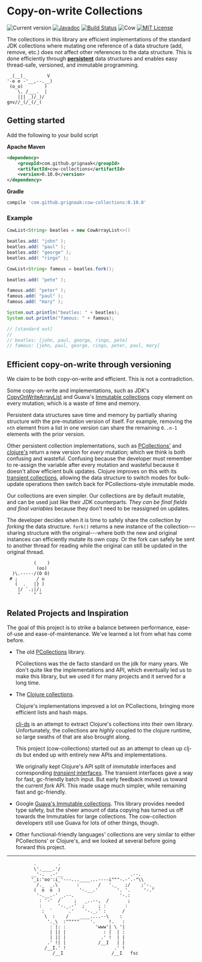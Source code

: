 # Copy-on-write Collections

![Current version][version-img]
[![Javadoc][javadoc-img]][javadoc-url]
[![Build Status][travis-img]][travis-url]
![Cow][cow-image]
[![MIT License][license-image]][license-url]


The collections in this library are efficient implementations of the
standard JDK collections where mutating one reference of a data
structure (add, remove, etc.) does not affect other references to the
data structure. This is done efficiently through
**[persistent][wiki-colls]** data structures and enables easy
thread-safe, versioned, and immutable programming.

```text
 _(__)_        V
'-e e -'__,--.__)
 (o_o)        )
    \. /___.  |
    ||| _)/_)/
gnv//_(/_(/_(
```

## Getting started

Add the following to your build script

**Apache Maven**

```xml
<dependency>
    <groupId>com.github.grignaak</groupId>
    <artifactId>cow-collections</artifactId>
    <version>0.10.0</version>
</dependency>
```

**Gradle**

```groovy
compile 'com.github.grignaak:cow-collections:0.10.0'
```

### Example

```java
CowList<String> beatles = new CowArrayList<>()

beatles.add( "john" );
beatles.add( "paul" );
beatles.add( "george" );
beatles.add( "ringo" );

CowList<String> famous = beatles.fork();

beatles.add( "pete" );

famous.add( "peter" );
famous.add( "paul" );
famous.add( "mary" );

System.out.println("beatles: " + beatles);
System.out.println("famous: " + famous);

// [standard out]
//
// beatles: [john, paul, george, ringo, pete]
// famous: [john, paul, george, ringo, peter, paul, mary]
```

## Efficient copy-on-write through versioning

We claim to be both copy-on-write and efficient. This is not a
contradiction.

Some copy-on-write and implementations, such as JDK's
[CopyOnWriteArrayList][jdk-cowlist] and Guava's [Immutable
collections][guava-colls] copy element on every mutation; which is a
waste of time and memory.

Persistent data structures save time and memory by partially sharing
structure with the pre-mutation version of itself. For example, removing
the `nth` element from a list in one version can share the remaining
`0..n-1` elements with the prior version.

Other persistent collection implementations, such as
[PCollections'][p-colls] and [clojure's][clojure-colls] return a new
version for *every* mutation; which we think is both confusing and
wasteful. Confusing because the developer must remember to re-assign the
variable after every mutation and wasteful because it doesn't allow
efficient bulk updates. Clojure improves on this with its [transient
collections][clojure-trans], allowing the data structure to switch modes
for bulk-update operations then switch back for PCollections-style
immutable mode.

Our collections are even simpler. Our collections are by default
mutable, and can be used just like their JDK counterparts. *They can be
final fields and final variables* because they don't need to be
reassigned on updates.

The developer decides when it is time to safely share the collection by
*forking* the data structure. `fork()` returns a new instance of the
collection---sharing structure with the original---where both the new
and original instances can efficiently mutate its own copy. Or the fork
can safely be sent to another thread for reading while the original can
still be updated in the original thread.

```text
          (    )
           (oo)
  )\.-----/(O O)
 # ;       / u
   (  .   |} )
    |/ `.;|/;
    "     " "
```

## Related Projects and Inspiration

The goal of this project is to strike a balance between performance,
ease-of-use and ease-of-maintenance. We've learned a lot from what has
come before.

* The old [PCollections][p-colls] library.

  PCollections was the de facto standard on the jdk for many years. We
  don't quite like the implementations and API, which eventually led us
  to make this library, but we used it for many projects and it served
  for a long time.

* The [Clojure collections][clojure-colls].

  Clojure's implementations improved a lot on PCollections, bringing
  more efficient lists and hash maps.

  [clj-ds][clj-ds] is an attempt to extract Clojure's collections into
  their own library. Unfortunately, the collections are *highly* coupled
  to the clojure runtime, so large swaths of that are also brought
  along.

  This project (cow-collections) started out as an attempt to clean up
  clj-ds but ended up with entirely new APIs and implementations.

  We originally kept Clojure's API split of *immutable* interfaces and
  corresponding [*transient* interfaces][clojure-trans]. The transient
  interfaces gave a way for fast, gc-friendly batch input. But early
  feedback moved us toward the current *fork* API. This made usage much
  simpler, while remaining fast and gc-friendly.

* Google [Guava's Immutable collections][guava-colls]. This library
  provides needed type safety, but the sheer amount of data copying has
  turned us off towards the Immutables for large collections. The
  cow-collection developers still use Guava for lots of other things,
  though.

* Other functional-friendly languages' collections are very similar to
  either PCollections' or Clojure's, and we looked at several before
  going forward this project.

------------

```text
          .        .
          \'.____.'/
         __'-.  .-'__                         .--.
         '_i:'oo':i_'---...____...----i"""-.-'.-"\\
           /._  _.\       :       /   '._   ;/    ;'-._
          (  o  o  )       '-.__.'       '. '.     '-."
           '-.__.-' _.--.                 '-.:
            : '-'  /     ;   _..--,  /       ;
            :      '-._.-'  ;     ; :       :
             :  `      .'    '-._.' :      /
              \  :    /    ____....--\    :
               '._\  :"""""    '.     !.   :
                : |: :           'www'| \ '|
                | || |              : |  | :
                | || |             .' !  | |
               .' !| |            /__I   | |
              /__I.' !                  .' !
                 /__I                  /__I   fsc
```

[wiki-colls]:       https://en.wikipedia.org/wiki/Persistent_data_structure
[p-colls]:          https://pcollections.org/
[clojure-colls]:    https://clojure.org/reference/data_structures
[clojure-trans]:    https://clojure.org/reference/transients
[guava-colls]:      https://github.com/google/guava/wiki/ImmutableCollectionsExplained
[clj-ds]:           https://github.com/krukow/clj-ds
[jdk-cowlist]:      https://docs.oracle.com/javase/8/docs/api/java/util/concurrent/CopyOnWriteArrayList.html

[license-image]:          http://img.shields.io/badge/license-MIT-blue.svg
[license-url]:            LICENSE
[cow-image]:              https://img.shields.io/badge/Cow-🐄-eeeeee.svg
[javadoc-img]:            https://javadoc.io/badge/com.github.grignaak/cow-collections.svg
[javadoc-url]:            https://javadoc.io/doc/com.github.grignaak/cow-collections
[version-img]:            https://img.shields.io/badge/Version-0.10.0_(Beta)-yellow.svg
[version-url]:            https://search.maven.org/#artifactdetails%7Ccom.github.grignaak%7Ccow-collections%7C0.10.0%7Cjar

[travis-img]:   https://travis-ci.org/grignaak/cow-collections.svg?branch=master
[travis-url]:   https://travis-ci.org/grignaak/cow-collections